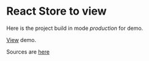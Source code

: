 # React Store to view

Here is the project build in mode *production* for demo.

[View]() demo.

Sources are [here](https://github.com/AndreyProvkov/react-store)
